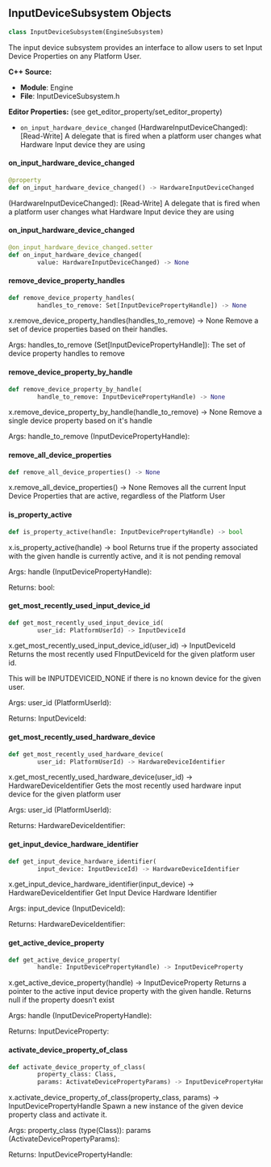 ## InputDeviceSubsystem Objects

```python
class InputDeviceSubsystem(EngineSubsystem)
```

The input device subsystem provides an interface to allow users to set Input Device Properties
on any Platform User.

**C++ Source:**

- **Module**: Engine
- **File**: InputDeviceSubsystem.h

**Editor Properties:** (see get_editor_property/set_editor_property)

- ``on_input_hardware_device_changed`` (HardwareInputDeviceChanged):  [Read-Write] A delegate that is fired when a platform user changes what Hardware Input device they are using

<a id="unreal.InputDeviceSubsystem.on_input_hardware_device_changed"></a>

#### on_input_hardware_device_changed

```python
@property
def on_input_hardware_device_changed() -> HardwareInputDeviceChanged
```

(HardwareInputDeviceChanged):  [Read-Write] A delegate that is fired when a platform user changes what Hardware Input device they are using

<a id="unreal.InputDeviceSubsystem.on_input_hardware_device_changed"></a>

#### on_input_hardware_device_changed

```python
@on_input_hardware_device_changed.setter
def on_input_hardware_device_changed(
        value: HardwareInputDeviceChanged) -> None
```

<a id="unreal.InputDeviceSubsystem.remove_device_property_handles"></a>

#### remove_device_property_handles

```python
def remove_device_property_handles(
        handles_to_remove: Set[InputDevicePropertyHandle]) -> None
```

x.remove_device_property_handles(handles_to_remove) -> None
Remove a set of device properties based on their handles.

Args:
    handles_to_remove (Set[InputDevicePropertyHandle]): The set of device property handles to remove

<a id="unreal.InputDeviceSubsystem.remove_device_property_by_handle"></a>

#### remove_device_property_by_handle

```python
def remove_device_property_by_handle(
        handle_to_remove: InputDevicePropertyHandle) -> None
```

x.remove_device_property_by_handle(handle_to_remove) -> None
Remove a single device property based on it's handle

Args:
    handle_to_remove (InputDevicePropertyHandle):

<a id="unreal.InputDeviceSubsystem.remove_all_device_properties"></a>

#### remove_all_device_properties

```python
def remove_all_device_properties() -> None
```

x.remove_all_device_properties() -> None
Removes all the current Input Device Properties that are active, regardless of the Platform User

<a id="unreal.InputDeviceSubsystem.is_property_active"></a>

#### is_property_active

```python
def is_property_active(handle: InputDevicePropertyHandle) -> bool
```

x.is_property_active(handle) -> bool
Returns true if the property associated with the given handle is currently active, and it is not pending removal

Args:
    handle (InputDevicePropertyHandle): 

Returns:
    bool:

<a id="unreal.InputDeviceSubsystem.get_most_recently_used_input_device_id"></a>

#### get_most_recently_used_input_device_id

```python
def get_most_recently_used_input_device_id(
        user_id: PlatformUserId) -> InputDeviceId
```

x.get_most_recently_used_input_device_id(user_id) -> InputDeviceId
Returns the most recently used FInputDeviceId for the given platform user id.

This will be INPUTDEVICEID_NONE if there is no known device for the given user.

Args:
    user_id (PlatformUserId): 

Returns:
    InputDeviceId:

<a id="unreal.InputDeviceSubsystem.get_most_recently_used_hardware_device"></a>

#### get_most_recently_used_hardware_device

```python
def get_most_recently_used_hardware_device(
        user_id: PlatformUserId) -> HardwareDeviceIdentifier
```

x.get_most_recently_used_hardware_device(user_id) -> HardwareDeviceIdentifier
Gets the most recently used hardware input device for the given platform user

Args:
    user_id (PlatformUserId): 

Returns:
    HardwareDeviceIdentifier:

<a id="unreal.InputDeviceSubsystem.get_input_device_hardware_identifier"></a>

#### get_input_device_hardware_identifier

```python
def get_input_device_hardware_identifier(
        input_device: InputDeviceId) -> HardwareDeviceIdentifier
```

x.get_input_device_hardware_identifier(input_device) -> HardwareDeviceIdentifier
Get Input Device Hardware Identifier

Args:
    input_device (InputDeviceId): 

Returns:
    HardwareDeviceIdentifier:

<a id="unreal.InputDeviceSubsystem.get_active_device_property"></a>

#### get_active_device_property

```python
def get_active_device_property(
        handle: InputDevicePropertyHandle) -> InputDeviceProperty
```

x.get_active_device_property(handle) -> InputDeviceProperty
Returns a pointer to the active input device property with the given handle. Returns null if the property doesn't exist

Args:
    handle (InputDevicePropertyHandle): 

Returns:
    InputDeviceProperty:

<a id="unreal.InputDeviceSubsystem.activate_device_property_of_class"></a>

#### activate_device_property_of_class

```python
def activate_device_property_of_class(
        property_class: Class,
        params: ActivateDevicePropertyParams) -> InputDevicePropertyHandle
```

x.activate_device_property_of_class(property_class, params) -> InputDevicePropertyHandle
Spawn a new instance of the given device property class and activate it.

Args:
    property_class (type(Class)): 
    params (ActivateDevicePropertyParams): 

Returns:
    InputDevicePropertyHandle:

<a id="unreal.SaveGame"></a>